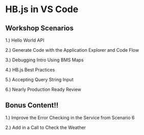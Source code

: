 # HB.js in VS Code
## Workshop Scenarios
1.) Hello World API

2.) Generate Code with the Application Explorer and Code Flow

3.) Debugging Intro Using BMS Maps

4.) HB.js Best Practices

5.) Accepting Query String Input 

6.) Nearly Production Ready Review 

## Bonus Content!! 
1.) Improve the Error Checking in the Service from Scenario 6 

2.) Add in a Call to Check the Weather
